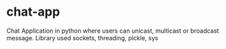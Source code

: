 # chat-app
Chat Application in python where users can unicast, multicast or broadcast message.
Library used sockets, threading, pickle, sys
